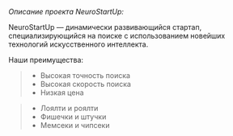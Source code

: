 *Описание проекта NeuroStartUp:*

 NeuroStartUp — динамически развивающийся стартап, специализирующийся на поиске с использованием новейших технологий искусственного интеллекта. 

Наши преимущества:
> * Высокая точность поиска
> * Высокая скорость поиска
> * Низкая цена

> * Лоялти и роялти
> * Фишечки и штучки
> * Мемсеки и чипсеки
